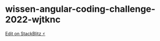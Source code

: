 # wissen-angular-coding-challenge-2022-wjtknc

[Edit on StackBlitz ⚡️](https://stackblitz.com/edit/wissen-angular-coding-challenge-2022-wjtknc)